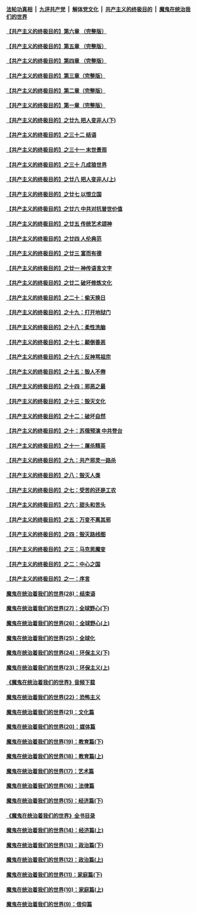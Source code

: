 ####  [法轮功真相](../../../../basic/blob/master/README.md?t=05240231) &nbsp;|&nbsp; [九评共产党](../../../../9ping.md/blob/master/README.md?t=05240231) &nbsp;|&nbsp; [解体党文化](../../../../jtdwh.md/blob/master/README.md?t=05240231)  &nbsp;|&nbsp; [共产主义的终极目的](../../../../gczydzjmd.md/blob/master/README.md?t=05240231) &nbsp;|&nbsp; [魔鬼在统治我们的世界](../../../../mgztzwmdsj.md/blob/master/README.md?t=05240231) 

#### [【共产主义的终极目的】第六章 （完整版）](../pages/nsc422/n11428913.md?t=05240231) 

#### [【共产主义的终极目的】第五章 （完整版）](../pages/nsc422/n11428912.md?t=05240231) 

#### [【共产主义的终极目的】第四章 （完整版）](../pages/nsc422/n11428907.md?t=05240231) 

#### [【共产主义的终极目的】第三章（完整版）](../pages/nsc422/n11428848.md?t=05240231) 

#### [【共产主义的终极目的】第二章（完整版）](../pages/nsc422/n11428831.md?t=05240231) 

#### [【共产主义的终极目的】第一章（完整版）](../pages/nsc422/n11417651.md?t=05240231) 

#### [【共产主义的终极目的】之廿九 把人变非人(下)](../pages/nsc422/n11344140.md?t=05240231) 

#### [【共产主义的终极目的】之三十二 结语](../pages/nsc422/n11360535.md?t=05240231) 

#### [【共产主义的终极目的】之三十一 末世景观](../pages/nsc422/n11351129.md?t=05240231) 

#### [【共产主义的终极目的】之三十 几成狼世界](../pages/nsc422/n11348280.md?t=05240231) 

#### [【共产主义的终极目的】之廿八 把人变非人(上)](../pages/nsc422/n11340492.md?t=05240231) 

#### [【共产主义的终极目的】之廿七 以恨立国](../pages/nsc422/n11336944.md?t=05240231) 

#### [【共产主义的终极目的】之廿六 中共对抗普世价值](../pages/nsc422/n11324785.md?t=05240231) 

#### [【共产主义的终极目的】之廿五 传统艺术颂神](../pages/nsc422/n11296396.md?t=05240231) 

#### [【共产主义的终极目的】之廿四 人伦典范](../pages/nsc422/n11296397.md?t=05240231) 

#### [【共产主义的终极目的】之廿三 富而有德](../pages/nsc422/n11283598.md?t=05240231) 

#### [【共产主义的终极目的】之廿一 神传语言文字](../pages/nsc422/n11263265.md?t=05240231) 

#### [【共产主义的终极目的】之廿二 破坏修炼文化](../pages/nsc422/n11245728.md?t=05240231) 

#### [【共产主义的终极目的】之二十：偷天换日](../pages/nsc422/n11238846.md?t=05240231) 

#### [【共产主义的终极目的】之十九：打开地狱门](../pages/nsc422/n11206376.md?t=05240231) 

#### [【共产主义的终极目的】之十八：柔性洗脑](../pages/nsc422/n11199994.md?t=05240231) 

#### [【共产主义的终极目的】之十七：颠倒善恶](../pages/nsc422/n11179782.md?t=05240231) 

#### [【共产主义的终极目的】之十六：反神骂祖宗](../pages/nsc422/n11166798.md?t=05240231) 

#### [【共产主义的终极目的】之十五：毁人不倦](../pages/nsc422/n11166792.md?t=05240231) 

#### [【共产主义的终极目的】之十四：邪恶之最](../pages/nsc422/n11150249.md?t=05240231) 

#### [【共产主义的终极目的】之十三：毁灭文化](../pages/nsc422/n11135227.md?t=05240231) 

#### [【共产主义的终极目的】之十二：破坏自然](../pages/nsc422/n11135214.md?t=05240231) 

#### [【共产主义的终极目的】之十：苏俄预演 中共登台](../pages/nsc422/n11118424.md?t=05240231) 

#### [【共产主义的终极目的】之十一：屠杀精英](../pages/nsc422/n11118442.md?t=05240231) 

#### [【共产主义的终极目的】之九：共产邪灵一路杀](../pages/nsc422/n11114139.md?t=05240231) 

#### [【共产主义的终极目的】之八：毁灭人类](../pages/nsc422/n11108503.md?t=05240231) 

#### [【共产主义的终极目的】之七：受苦的还是工农](../pages/nsc422/n11101809.md?t=05240231) 

#### [【共产主义的终极目的】之六：甜头和苦头](../pages/nsc422/n11096971.md?t=05240231) 

#### [【共产主义的终极目的】之五：万变不离其邪](../pages/nsc422/n11091285.md?t=05240231) 

#### [【共产主义的终极目的】之四：毁灭路线图](../pages/nsc422/n11086284.md?t=05240231) 

#### [【共产主义的终极目的】之三：马克思魔变](../pages/nsc422/n11061941.md?t=05240231) 

#### [【共产主义的终极目的】之二：中心之国](../pages/nsc422/n11047728.md?t=05240231) 

#### [【共产主义的终极目的】之一：序言](../pages/nsc422/n11086077.md?t=05240231) 

#### [魔鬼在统治着我们的世界(28)：结束语](../pages/nsc422/n10936246.md?t=05240231) 

#### [魔鬼在统治着我们的世界(27)：全球野心(下)](../pages/nsc422/n10928319.md?t=05240231) 

#### [魔鬼在统治着我们的世界(26)：全球野心(上)](../pages/nsc422/n10900318.md?t=05240231) 

#### [魔鬼在统治着我们的世界(25)：全球化](../pages/nsc422/n10788205.md?t=05240231) 

#### [魔鬼在统治着我们的世界(24)：环保主义(下)](../pages/nsc422/n10695307.md?t=05240231) 

#### [魔鬼在统治着我们的世界(23)：环保主义(上)](../pages/nsc422/n10688613.md?t=05240231) 

#### [《魔鬼在统治着我们的世界》音频下载](../pages/nsc422/n10635553.md?t=05240231) 

#### [魔鬼在统治着我们的世界(22)：恐怖主义](../pages/nsc422/n10614727.md?t=05240231) 

#### [魔鬼在统治着我们的世界(21)：文化篇](../pages/nsc422/n10597706.md?t=05240231) 

#### [魔鬼在统治着我们的世界(20)：媒体篇](../pages/nsc422/n10586579.md?t=05240231) 

#### [魔鬼在统治着我们的世界(19)：教育篇(下)](../pages/nsc422/n10564808.md?t=05240231) 

#### [魔鬼在统治着我们的世界(18)：教育篇(上)](../pages/nsc422/n10526970.md?t=05240231) 

#### [魔鬼在统治着我们的世界(17)：艺术篇](../pages/nsc422/n10499093.md?t=05240231) 

#### [魔鬼在统治着我们的世界(16)：法律篇](../pages/nsc422/n10485969.md?t=05240231) 

#### [魔鬼在统治着我们的世界(15)：经济篇(下)](../pages/nsc422/n10469975.md?t=05240231) 

#### [《魔鬼在统治着我们的世界》全书目录](../pages/nsc422/n10464261.md?t=05240231) 

#### [魔鬼在统治着我们的世界(14)：经济篇(上)](../pages/nsc422/n10457370.md?t=05240231) 

#### [魔鬼在统治着我们的世界(13)：政治篇(下)](../pages/nsc422/n10448270.md?t=05240231) 

#### [魔鬼在统治着我们的世界(12)：政治篇(上)](../pages/nsc422/n10444576.md?t=05240231) 

#### [魔鬼在统治着我们的世界(11)：家庭篇(下)](../pages/nsc422/n10440961.md?t=05240231) 

#### [魔鬼在统治着我们的世界(10)：家庭篇(上)](../pages/nsc422/n10435448.md?t=05240231) 

#### [魔鬼在统治着我们的世界(9)：信仰篇](../pages/nsc422/n10432159.md?t=05240231) 

